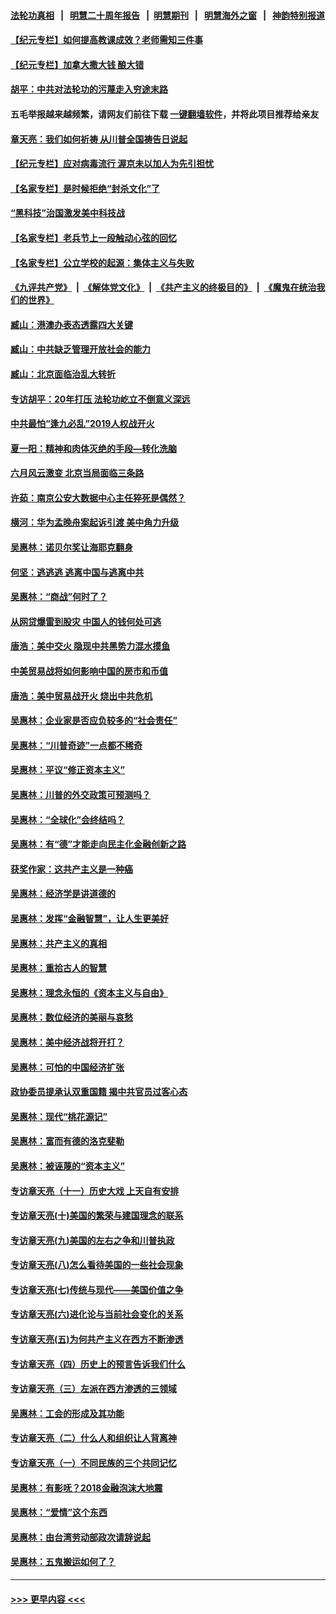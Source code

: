 #### [法轮功真相](https://github.com/gfw-breaker/truth/blob/master/README.md?t=0) &nbsp;&nbsp;|&nbsp;&nbsp; [明慧二十周年报告](https://github.com/gfw-breaker/mh-reports/blob/master/README.md?t=0) &nbsp;&nbsp;|&nbsp;&nbsp;[明慧期刊](https://github.com/gfw-breaker/mh-qikan) &nbsp;&nbsp;|&nbsp;&nbsp; [明慧海外之窗](https://github.com/gfw-breaker/mh-news/blob/master/README.md?t=0) &nbsp;&nbsp;|&nbsp;&nbsp; [神韵特别报道](https://github.com/gfw-breaker/mh-news/blob/master/shenyun.md?t=0)
#### [【纪元专栏】如何提高教课成效？老师需知三件事](../pages/nsc423/n12417848.md?t=06220452) 
#### [【纪元专栏】加拿大撒大钱 酿大错](../pages/nsc423/n12406564.md?t=06220452) 
#### [胡平：中共对法轮功的污蔑走入穷途末路](../pages/nsc423/n12266737.md?t=06220452) 
#### 五毛举报越来越频繁，请网友们前往下载 [一键翻墙软件](https://github.com/gfw-breaker/ssr-accounts)，并将此项目推荐给亲友
#### [章天亮：我们如何祈祷 从川普全国祷告日说起](../pages/nsc423/n11944627.md?t=06220452) 
#### [【纪元专栏】应对病毒流行 渥京未以加人为先引担忧](../pages/nsc423/n11875714.md?t=06220452) 
#### [【名家专栏】是时候拒绝“封杀文化”了](../pages/nsc423/n11814093.md?t=06220452) 
#### [“黑科技”治国激发美中科技战](../pages/nsc423/n11638056.md?t=06220452) 
#### [【名家专栏】老兵节上一段触动心弦的回忆](../pages/nsc423/n11646016.md?t=06220452) 
#### [【名家专栏】公立学校的起源：集体主义与失败](../pages/nsc423/n11601833.md?t=06220452) 
#### [《九评共产党》](https://github.com/begood0513/9ping.md/blob/master/README.md) &nbsp;|&nbsp; [《解体党文化》](../../../../jtdwh.md/blob/master/README.md)  &nbsp;|&nbsp; [《共产主义的终极目的》](../../../../gczydzjmd.md/blob/master/README.md) &nbsp;|&nbsp; [《魔鬼在统治我们的世界》](../../../../mgztzwmdsj.md/blob/master/README.md) 
#### [臧山：港澳办表态透露四大关键](../pages/nsc423/n11421628.md?t=06220452) 
#### [臧山：中共缺乏管理开放社会的能力](../pages/nsc423/n11407457.md?t=06220452) 
#### [臧山：北京面临治乱大转折](../pages/nsc423/n11406895.md?t=06220452) 
#### [专访胡平：20年打压 法轮功屹立不倒意义深远](../pages/nsc423/n11398800.md?t=06220452) 
#### [中共最怕“逢九必乱”2019人权战开火](../pages/nsc423/n11385248.md?t=06220452) 
#### [夏一阳：精神和肉体灭绝的手段—转化洗脑](../pages/nsc423/n11368250.md?t=06220452) 
#### [六月风云激变 北京当局面临三条路](../pages/nsc423/n11313668.md?t=06220452) 
#### [许茹：南京公安大数据中心主任猝死是偶然？](../pages/nsc423/n11064744.md?t=06220452) 
#### [横河：华为孟晚舟案起诉引渡 美中角力升级](../pages/nsc423/n11027230.md?t=06220452) 
#### [吴惠林：诺贝尔奖让海耶克翻身](../pages/nsc423/n10890049.md?t=06220452) 
#### [何坚：逃逃逃 逃离中国与逃离中共](../pages/nsc423/n10592891.md?t=06220452) 
#### [吴惠林：“商战”何时了？](../pages/nsc423/n10573558.md?t=06220452) 
#### [从网贷爆雷到股灾 中国人的钱何处可逃](../pages/nsc423/n10572800.md?t=06220452) 
#### [唐浩：美中交火 隐现中共黑势力混水摸鱼](../pages/nsc423/n10544040.md?t=06220452) 
#### [中美贸易战将如何影响中国的房市和币值](../pages/nsc423/n10543697.md?t=06220452) 
#### [唐浩：美中贸易战开火 烧出中共危机](../pages/nsc423/n10540126.md?t=06220452) 
#### [吴惠林：企业家是否应负较多的“社会责任”](../pages/nsc423/n10535022.md?t=06220452) 
#### [吴惠林：“川普奇迹”一点都不稀奇](../pages/nsc423/n10512808.md?t=06220452) 
#### [吴惠林：平议“修正资本主义”](../pages/nsc423/n10495724.md?t=06220452) 
#### [吴惠林：川普的外交政策可预测吗？](../pages/nsc423/n10462387.md?t=06220452) 
#### [吴惠林：“全球化”会终结吗？](../pages/nsc423/n10452838.md?t=06220452) 
#### [吴惠林：有“德”才能走向民主化金融创新之路](../pages/nsc423/n10432292.md?t=06220452) 
#### [获奖作家：这共产主义是一种癌](../pages/nsc423/n10431541.md?t=06220452) 
#### [吴惠林：经济学是讲道德的](../pages/nsc423/n10398014.md?t=06220452) 
#### [吴惠林：发挥“金融智慧”，让人生更美好](../pages/nsc423/n10375019.md?t=06220452) 
#### [吴惠林：共产主义的真相](../pages/nsc423/n10351394.md?t=06220452) 
#### [吴惠林：重拾古人的智慧](../pages/nsc423/n10337691.md?t=06220452) 
#### [吴惠林：理念永恒的《资本主义与自由》](../pages/nsc423/n10316274.md?t=06220452) 
#### [吴惠林：数位经济的美丽与哀愁](../pages/nsc423/n10292946.md?t=06220452) 
#### [吴惠林：美中经济战将开打？](../pages/nsc423/n10258825.md?t=06220452) 
#### [吴惠林：可怕的中国经济扩张](../pages/nsc423/n10219147.md?t=06220452) 
#### [政协委员提承认双重国籍 揭中共官员过客心态](../pages/nsc423/n10208809.md?t=06220452) 
#### [吴惠林：现代“桃花源记”](../pages/nsc423/n10185234.md?t=06220452) 
#### [吴惠林：富而有德的洛克斐勒](../pages/nsc423/n10142264.md?t=06220452) 
#### [吴惠林：被诬蔑的“资本主义”](../pages/nsc423/n10124816.md?t=06220452) 
#### [专访章天亮（十一）历史大戏 上天自有安排](../pages/nsc423/n10094905.md?t=06220452) 
#### [专访章天亮(十)美国的繁荣与建国理念的联系](../pages/nsc423/n10094899.md?t=06220452) 
#### [专访章天亮(九)美国的左右之争和川普执政](../pages/nsc423/n10094889.md?t=06220452) 
#### [专访章天亮(八)怎么看待美国的一些社会现象](../pages/nsc423/n10094857.md?t=06220452) 
#### [专访章天亮(七)传统与现代——美国价值之争](../pages/nsc423/n10093140.md?t=06220452) 
#### [专访章天亮(六)进化论与当前社会变化的关系](../pages/nsc423/n10092036.md?t=06220452) 
#### [专访章天亮(五)为何共产主义在西方不断渗透](../pages/nsc423/n10083620.md?t=06220452) 
#### [专访章天亮（四）历史上的预言告诉我们什么](../pages/nsc423/n10083606.md?t=06220452) 
#### [专访章天亮（三）左派在西方渗透的三领域](../pages/nsc423/n10081115.md?t=06220452) 
#### [吴惠林：工会的形成及其功能](../pages/nsc423/n10080633.md?t=06220452) 
#### [专访章天亮（二）什么人和组织让人背离神](../pages/nsc423/n10076637.md?t=06220452) 
#### [专访章天亮（一）不同民族的三个共同记忆](../pages/nsc423/n10074188.md?t=06220452) 
#### [吴惠林：有影呒？2018金融泡沫大地震](../pages/nsc423/n10040534.md?t=06220452) 
#### [吴惠林：“爱情”这个东西](../pages/nsc423/n10019423.md?t=06220452) 
#### [吴惠林：由台湾劳动部政次请辞说起](../pages/nsc423/n9979679.md?t=06220452) 
#### [吴惠林：五鬼搬运如何了？](../pages/nsc423/n9925338.md?t=06220452) 

----
#### [ >>> 更早内容 <<< ](../indexes/nsc423-earlier.md)
